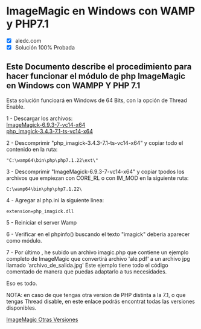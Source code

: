 # ImageMagic en Windows con WAMP y PHP7.1

- [x] aledc.com
- [x] Solución 100% Probada

## Este Documento describe el procedimiento para hacer funcionar el módulo de php ImageMagic  en Windows con WAMPP Y PHP 7.1

Esta solución funcioará en Windows de 64 Bits, con la opción de Thread Enable.

1 - Descargar los archivos:  
 [ImageMagick-6.9.3-7-vc14-x64](https://drive.google.com/file/d/1nWAXI-DZPObBqGLROsSOHZFYur4SzN47/view?usp=sharing)   
 [php_imagick-3.4.3-7.1-ts-vc14-x64](https://drive.google.com/file/d/1yrjMDFAFr62XalgGfhkDYn-peRaeKtxi/view?usp=sharing)

2 - Descomprimir "php_imagick-3.4.3-7.1-ts-vc14-x64" y copiar todo el contenido en la ruta:
```
"C:\wamp64\bin\php\php7.1.22\ext\"
```
3 - Descomprimir "ImageMagick-6.9.3-7-vc14-x64" y copiar tpodos los archivos que empiezan con CORE_RL o con IM_MOD en la siguiente ruta: 
```
C:\wamp64\bin\php\php7.1.22\
````
4 - Agregar al php.ini la siguiente linea:
```
extension=php_imagick.dll
```
5 - Reiniciar el server Wamp

6 - Verificar en el phpinfo()  buscando el texto "imagick" deberia aparecer como módulo.

7 - Por último , he subido un archivo imagic.php  que contiene un ejemplo completo de ImageMagic que convertirá archivo 'ale.pdf' a un archivo jpg llamado 'archivo_de_salida.jpg' 
 Este ejemplo tiene todo el código comentado de manera que puedas adaptarlo a tus necesidades.


Eso es todo.


NOTA:  en caso de que tengas otra version de PHP distinta a la 7.1, o que tengas Thread disable, en este enlace podrás encontrat todas las versiones disponibles.

[ImageMagic Otras Versiones](https://mlocati.github.io/articles/php-windows-imagick.html)

